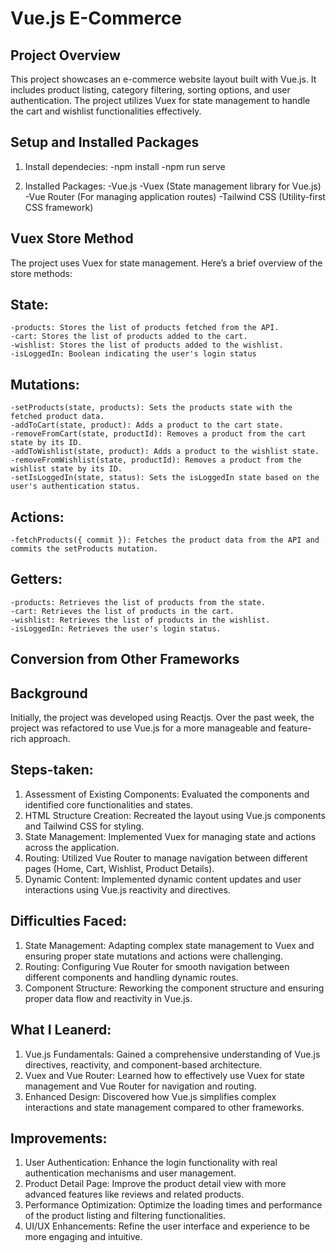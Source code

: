 # Vue.js E-Commerce

## Project Overview

This project showcases an e-commerce website layout built with Vue.js. It includes product listing, category filtering, sorting options, and user authentication. The project utilizes Vuex 
for state management to handle the cart and wishlist functionalities effectively.

## Setup and Installed Packages

1. Install dependecies: 
    -npm install
    -npm run serve

2. Installed Packages:
    -Vue.js
    -Vuex (State management library for Vue.js)
    -Vue Router (For managing application routes)
    -Tailwind CSS (Utility-first CSS framework)

## Vuex Store Method

The project uses Vuex for state management. Here’s a brief overview of the store methods:

## State:
    -products: Stores the list of products fetched from the API.
    -cart: Stores the list of products added to the cart.
    -wishlist: Stores the list of products added to the wishlist.
    -isLoggedIn: Boolean indicating the user's login status

## Mutations:
    -setProducts(state, products): Sets the products state with the fetched product data.
    -addToCart(state, product): Adds a product to the cart state.
    -removeFromCart(state, productId): Removes a product from the cart state by its ID.
    -addToWishlist(state, product): Adds a product to the wishlist state.
    -removeFromWishlist(state, productId): Removes a product from the wishlist state by its ID.
    -setIsLoggedIn(state, status): Sets the isLoggedIn state based on the user's authentication status.

## Actions:
    -fetchProducts({ commit }): Fetches the product data from the API and commits the setProducts mutation.

## Getters:
    -products: Retrieves the list of products from the state.
    -cart: Retrieves the list of products in the cart.
    -wishlist: Retrieves the list of products in the wishlist.
    -isLoggedIn: Retrieves the user's login status.

## Conversion from Other Frameworks

## Background
Initially, the project was developed using Reactjs. Over the past week, the project was refactored to use Vue.js for a more manageable and feature-rich approach.

## Steps-taken:
1. Assessment of Existing Components: Evaluated the components and identified core functionalities and states.
2. HTML Structure Creation: Recreated the layout using Vue.js components and Tailwind CSS for styling.
3. State Management: Implemented Vuex for managing state and actions across the application.
4. Routing: Utilized Vue Router to manage navigation between different pages (Home, Cart, Wishlist, Product Details).
5. Dynamic Content: Implemented dynamic content updates and user interactions using Vue.js reactivity and directives.

## Difficulties Faced: 
1. State Management: Adapting complex state management to Vuex and ensuring proper state mutations and actions were challenging.
2. Routing: Configuring Vue Router for smooth navigation between different components and handling dynamic routes.
3. Component Structure: Reworking the component structure and ensuring proper data flow and reactivity in Vue.js.

## What I Leanerd:
1. Vue.js Fundamentals: Gained a comprehensive understanding of Vue.js directives, reactivity, and component-based architecture.
2. Vuex and Vue Router: Learned how to effectively use Vuex for state management and Vue Router for navigation and routing.
3. Enhanced Design: Discovered how Vue.js simplifies complex interactions and state management compared to other frameworks.

## Improvements:
1. User Authentication: Enhance the login functionality with real authentication mechanisms and user management.
2. Product Detail Page: Improve the product detail view with more advanced features like reviews and related products.
3. Performance Optimization: Optimize the loading times and performance of the product listing and filtering functionalities.
4. UI/UX Enhancements: Refine the user interface and experience to be more engaging and intuitive.